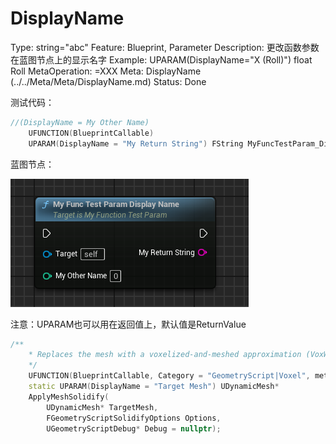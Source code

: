 # DisplayName

Type: string="abc"
Feature: Blueprint, Parameter
Description: 更改函数参数在蓝图节点上的显示名字
Example: UPARAM(DisplayName="X (Roll)") float Roll
MetaOperation: =XXX
Meta: DisplayName (../../Meta/Meta/DisplayName.md)
Status: Done

测试代码：

```cpp
//(DisplayName = My Other Name)
	UFUNCTION(BlueprintCallable)
	UPARAM(DisplayName = "My Return String") FString MyFuncTestParam_DisplayName(UPARAM(DisplayName = "My Other Name") int value);
```

蓝图节点：

![Untitled](DisplayName/Untitled.png)

注意：UPARAM也可以用在返回值上，默认值是ReturnValue

```cpp
/**
	* Replaces the mesh with a voxelized-and-meshed approximation (VoxWrap operation).
	*/
	UFUNCTION(BlueprintCallable, Category = "GeometryScript|Voxel", meta=(ScriptMethod))
	static UPARAM(DisplayName = "Target Mesh") UDynamicMesh*
	ApplyMeshSolidify(
		UDynamicMesh* TargetMesh,
		FGeometryScriptSolidifyOptions Options,
		UGeometryScriptDebug* Debug = nullptr);
```